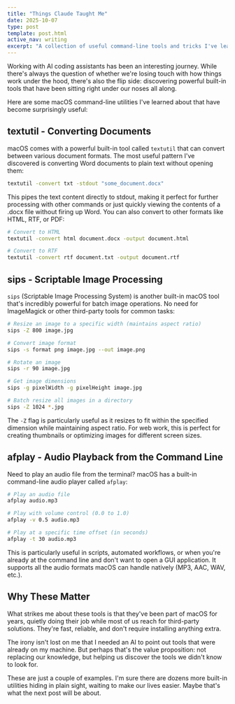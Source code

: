 ```yaml
---
title: "Things Claude Taught Me"
date: 2025-10-07
type: post
template: post.html
active_nav: writing
excerpt: "A collection of useful command-line tools and tricks I've learned while working with Claude."
---
```


Working with AI coding assistants has been an interesting journey. While there's always the question of whether we're losing touch with how things work under the hood, there's also the flip side: discovering powerful built-in tools that have been sitting right under our noses all along.

Here are some macOS command-line utilities I've learned about that have become surprisingly useful:

## textutil - Converting Documents

macOS comes with a powerful built-in tool called `textutil` that can convert between various document formats. The most useful pattern I've discovered is converting Word documents to plain text without opening them:

```bash
textutil -convert txt -stdout "some_document.docx"
```

This pipes the text content directly to stdout, making it perfect for further processing with other commands or just quickly viewing the contents of a .docx file without firing up Word. You can also convert to other formats like HTML, RTF, or PDF:

```bash
# Convert to HTML
textutil -convert html document.docx -output document.html

# Convert to RTF
textutil -convert rtf document.txt -output document.rtf
```

## sips - Scriptable Image Processing

`sips` (Scriptable Image Processing System) is another built-in macOS tool that's incredibly powerful for batch image operations. No need for ImageMagick or other third-party tools for common tasks:

```bash
# Resize an image to a specific width (maintains aspect ratio)
sips -Z 800 image.jpg

# Convert image format
sips -s format png image.jpg --out image.png

# Rotate an image
sips -r 90 image.jpg

# Get image dimensions
sips -g pixelWidth -g pixelHeight image.jpg

# Batch resize all images in a directory
sips -Z 1024 *.jpg
```

The `-Z` flag is particularly useful as it resizes to fit within the specified dimension while maintaining aspect ratio. For web work, this is perfect for creating thumbnails or optimizing images for different screen sizes.

## afplay - Audio Playback from the Command Line

Need to play an audio file from the terminal? macOS has a built-in command-line audio player called `afplay`:

```bash
# Play an audio file
afplay audio.mp3

# Play with volume control (0.0 to 1.0)
afplay -v 0.5 audio.mp3

# Play at a specific time offset (in seconds)
afplay -t 30 audio.mp3
```

This is particularly useful in scripts, automated workflows, or when you're already at the command line and don't want to open a GUI application. It supports all the audio formats macOS can handle natively (MP3, AAC, WAV, etc.).

## Why These Matter

What strikes me about these tools is that they've been part of macOS for years, quietly doing their job while most of us reach for third-party solutions. They're fast, reliable, and don't require installing anything extra.

The irony isn't lost on me that I needed an AI to point out tools that were already on my machine. But perhaps that's the value proposition: not replacing our knowledge, but helping us discover the tools we didn't know to look for.

These are just a couple of examples. I'm sure there are dozens more built-in utilities hiding in plain sight, waiting to make our lives easier. Maybe that's what the next post will be about.

